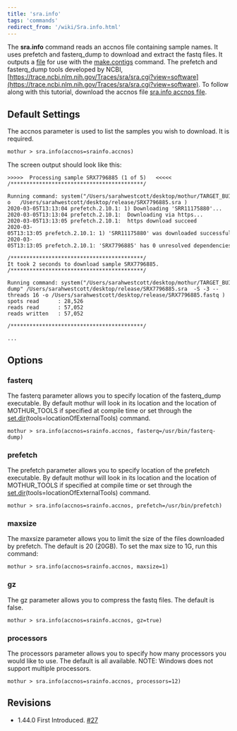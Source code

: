 ```yaml
---
title: 'sra.info'
tags: 'commands'
redirect_from: '/wiki/Sra.info.html'
---
```

The **sra.info** command reads an accnos file containing sample names. It
uses prefetch and fasterq\_dump to download and extract the fastq files.
It outputs a [ file](/wiki/File_File) for use with the
[make.contigs](/wiki/make.contigs) command. The prefetch and
fasterq\_dump tools developed by NCBI,
[https://trace.ncbi.nlm.nih.gov/Traces/sra/sra.cgi?view=software](https://trace.ncbi.nlm.nih.gov/Traces/sra/sra.cgi?view=software). To
follow along with this tutorial, download the accnos file [ sra.info
accnos file](https://mothur.s3.us-east-2.amazonaws.com/wiki/srainfo.zip).

## Default Settings

The accnos parameter is used to list the samples you wish to download.
It is required.

    mothur > sra.info(accnos=srainfo.accnos)

The screen output should look like this:

    >>>>>  Processing sample SRX7796885 (1 of 5)   <<<<<
    /******************************************/

    Running command: system("/Users/sarahwestcott/desktop/mothur/TARGET_BUILD_DIRTARGET_BUILD_DIR/tools/prefetch" SRX7796885  -o   /Users/sarahwestcott/desktop/release/SRX7796885.sra )
    2020-03-05T13:13:04 prefetch.2.10.1: 1) Downloading 'SRR11175880'...
    2020-03-05T13:13:04 prefetch.2.10.1:  Downloading via https...
    2020-03-05T13:13:05 prefetch.2.10.1:  https download succeed
    2020-03-05T13:13:05 prefetch.2.10.1: 1) 'SRR11175880' was downloaded successfully
    2020-03-05T13:13:05 prefetch.2.10.1: 'SRX7796885' has 0 unresolved dependencies

    /******************************************/
    It took 2 seconds to download sample SRX7796885.
    /******************************************/

    Running command: system("/Users/sarahwestcott/desktop/mothur/TARGET_BUILD_DIRTARGET_BUILD_DIR/tools/fasterq-dump" /Users/sarahwestcott/desktop/release/SRX7796885.sra  -S -3 --threads 16 -o /Users/sarahwestcott/desktop/release/SRX7796885.fastq )
    spots read      : 28,526
    reads read      : 57,052
    reads written   : 57,052

    /******************************************/

    ...

## Options

### fasterq

The fasterq parameter allows you to specify location of the
fasterq\_dump executable. By default mothur will look in its location
and the location of MOTHUR\_TOOLS if specified at compile time or set
through the [
set.dir](/wiki/set.dir#tools)(tools=locationOfExternalTools)
command.

    mothur > sra.info(accnos=srainfo.accnos, fasterq=/usr/bin/fasterq-dump)

### prefetch

The prefetch parameter allows you to specify location of the prefetch
executable. By default mothur will look in its location and the location
of MOTHUR\_TOOLS if specified at compile time or set through the [
set.dir](/wiki/set.dir#tools)(tools=locationOfExternalTools)
command.

    mothur > sra.info(accnos=srainfo.accnos, prefetch=/usr/bin/prefetch)

### maxsize

The maxsize parameter allows you to limit the size of the files
downloaded by prefetch. The default is 20 (20GB). To set the max size to
1G, run this command:

    mothur > sra.info(accnos=srainfo.accnos, maxsize=1)

### gz

The gz parameter allows you to compress the fastq files. The default is
false.

    mothur > sra.info(accnos=srainfo.accnos, gz=true)

### processors

The processors parameter allows you to specify how many processors you
would like to use. The default is all available. NOTE: Windows does not
support multiple processors.

    mothur > sra.info(accnos=srainfo.accnos, processors=12)

## Revisions

-   1.44.0 First Introduced.
    [\#27](https://github.com/mothur/mothur/issues/27)


